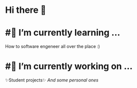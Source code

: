 # Hi there 👋
# #🌱 I’m currently learning ...
How to software engeneer all over the place :)
# #🔭 I’m currently working on ...
✨Student projects✨
*And some personal ones*

<!--
**r2rito-25/r2rito-25** is a ✨ _special_ ✨ repository because its `README.md` (this file) appears on your GitHub profile.

Here are some ideas to get you started:

- 🔭 I’m currently working on ...
- 🌱 I’m currently learning ...
- 👯 I’m looking to collaborate on ...
- 🤔 I’m looking for help with ...
- 💬 Ask me about ...
- 📫 How to reach me: ...
- 😄 Pronouns: ...
- ⚡ Fun fact: ...
-->
